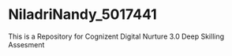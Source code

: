 # NiladriNandy_5017441
This is a Repository for Cognizent Digital Nurture 3.0 Deep Skilling Assesment
